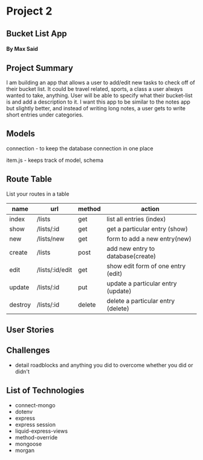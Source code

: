 # Project 2

## Bucket List App

#### By Max Said

## Project Summary

I am building an app that allows a user to add/edit new tasks to check off of their bucket list. It could be travel related, sports, a class a user always wanted to take, anything. User will be able to specify what their bucket-list is and add a description to it. I want this app to be similar to the notes app but slightly better, and instead of writing long notes, a user gets to write short entries under categories.

## Models

connection - to keep the database connection in one place

item.js - keeps track of model, schema

## Route Table

List your routes in a table

| name    | url             | method | action                             |
| ------- | --------------- | ------ | ---------------------------------- |
| index   | /lists          | get    | list all entries (index)           |
| show    | /lists/:id      | get    | get a particular entry (show)      |
| new     | /lists/new      | get    | form to add a new entry(new)       |
| create  | /lists          | post   | add new entry to database(create)  |
| edit    | /lists/:id/edit | get    | show edit form of one entry (edit) |
| update  | /lists/:id      | put    | update a particular entry (update) |
| destroy | /lists/:id      | delete | delete a particular entry (delete) |

## User Stories

## Challenges

- detail roadblocks and anything you did to overcome whether you did or didn't

## List of Technologies

- connect-mongo
- dotenv
- express
- express session
- liquid-express-views
- method-override
- mongoose
- morgan
